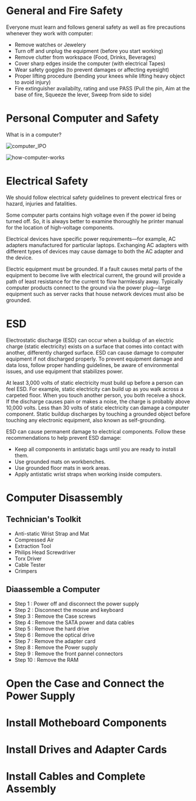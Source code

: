 # General and Fire Safety
Everyone must learn and follows general safety as well as fire precautions whenever they work with computer:
- Remove watches or Jewelery
- Turn off and unplug the equipment (before you start working)
- Remove clutter from workspace (Food, Drinks, Beverages)
- Cover sharp edges inside the computer (with electrical Tapes)
- Wear safety goggles (to prevent damages or affecting eyesight)
- Proper lifting procedure (bending your knees while lifting heavy object to avoid injury)
- Fire extinguisher availabilty, rating and use
  PASS (Pull the pin, Aim at the base of fire, Squeeze the lever, Sweep from side to side)
# Personal Computer and Safety
What is in a computer?

![computer_IPO](https://github.com/user-attachments/assets/354bebba-1c91-4c1a-8ec9-1491978a2660)

![how-computer-works](https://github.com/user-attachments/assets/d11d8fde-7eef-4271-9a99-060562dcac58)

# Electrical Safety
We should follow electrical safety guidelines to prevent electrical fires or hazard, injuries and fatalities.

Some computer parts contains high voltage even if the power id being turned off. So, it is always better to examine thoroughly he printer manual for the location of high-voltage components.

Electrical devices have specific power requirements—for example, AC adapters manufactured for particular laptops.
Exchanging AC adapters with different types of devices may cause damage to both the AC adapter and the device.

Electric equipment must be grounded. If a fault causes metal parts of the equipment to become live with electrical current, the ground will provide a path of least resistance for the current to flow harmlessly away. Typically computer products connect to the ground via the power plug—large equipment such as server racks that house network devices must also be grounded.

# ESD 
Electrostatic discharge (ESD) can occur when a buildup of an electric charge (static electricity) exists on a surface that comes into contact with another, differently charged surface. ESD can cause damage to computer equipment if not discharged properly. To prevent equipment damage and data loss, follow proper handling guidelines, be aware of environmental issues, and use equipment that stabilizes power.

At least 3,000 volts of static electricity must build up before a person can feel ESD. For example, static electricity can build up as you walk across a carpeted floor. When you touch another person, you both receive a shock. If the discharge causes pain or makes a noise, the charge is probably above 10,000 volts. Less than 30 volts of static electricity can damage a computer component. Static buildup discharges by touching a grounded object before touching any electronic equipment, also known as self-grounding.

ESD can cause permanent damage to electrical components. Follow these recommendations to help prevent ESD damage:

- Keep all components in antistatic bags until you are ready to install them.
- Use grounded mats on workbenches.
- Use grounded floor mats in work areas.
- Apply antistatic wrist straps when working inside computers.

# Computer Disassembly
## Technician's Toolkit
- Anti-static Wrist Strap and Mat
- Compressed Air
- Extraction Tool
- Philips Head Screwdriver
- Torx Driver
- Cable Tester
- Crimpers

## Diaassemble a Computer
- Step 1 : Power off and disconnect the power supply
- Step 2 : Disconnect the mouse and keyboard
- Step 3 : Remove the Case screws
- Step 4 : Remove the SATA power and data cables
- Step 5 : Remove the hard drive
- Step 6 : Remove the optical drive
- Step 7 : Remove the adapter card
- Step 8 : Remove the Power supply
- Step 9 : Remove the front pannel connectors
- Step 10 : Remove the RAM

# Open the Case and Connect the Power Supply

# Install Motheboard Components

# Install Drives and Adapter Cards

# Install Cables and Complete Assembly



